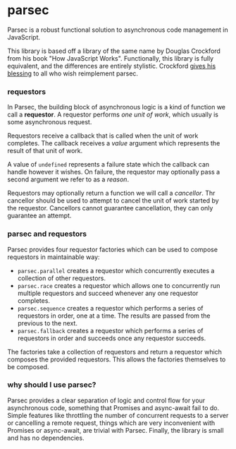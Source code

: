 # parsec
Parsec is a robust functional solution to asynchronous code management in JavaScript.

This library is based off a library of the same name by Douglas Crockford from his book "How JavaScript Works". Functionally, this library is fully equivalent, and the differences are entirely stylistic. Crockford [gives his blessing](https://github.com/douglascrockford/parseq/issues/7#issuecomment-504800341) to all who wish reimplement parsec.

### requestors 
In Parsec, the building block of asynchronous logic is a kind of function we call a **requestor**. A requestor performs *one unit of work*, which usually is some asynchronous request.

Requestors receive a callback that is called when the unit of work completes. The callback receives a *value* argument which represents the result of that unit of work.

A value of `undefined` represents a failure state which the callback can handle however it wishes. On failure, the requestor may optionally pass a second argument we refer to as a *reason*.

Requestors may optionally return a function we will call a *cancellor*. Thr cancellor should be used to attempt to cancel the unit of work started by the requestor. Cancellors cannot guarantee cancellation, they can only guarantee an attempt.

### parsec and requestors

Parsec provides four requestor factories which can be used to compose requestors in maintainable way:

 - `parsec.parallel` creates a requestor which concurrently executes a collection of other requestors.
 - `parsec.race` creates a requestor which allows one to concurrently run multiple requestors and succeed whenever any one requestor completes.
 - `parsec.sequence` creates a requestor which performs a series of requestors in order, one at a time. The results are passed from the previous to the next.
 - `parsec.fallback` creates a requestor which performs a series of requestors in order and succeeds once any requestor succeeds.

The factories take a collection of requestors and return a requestor which composes the provided requestors. This allows the factories themselves to be composed.

### why should I use parsec?

Parsec provides a clear separation of logic and control flow for your asynchronous code, something that Promises and async-await fail to do. Simple features like throttling the number of concurrent requests to a server or cancelling a remote request, things which are very inconvenient with Promises or async-await, are trivial with Parsec. Finally, the library is small and has no dependencies.


